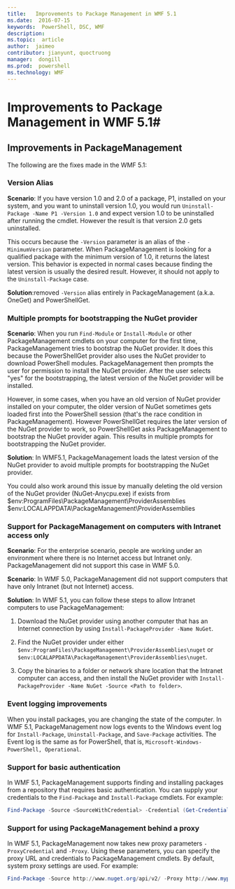 ```yaml
---
title:   Improvements to Package Management in WMF 5.1
ms.date:  2016-07-15
keywords:  PowerShell, DSC, WMF
description:  
ms.topic:  article
author:  jaimeo
contributor: jianyunt, quoctruong
manager:  dongill
ms.prod:  powershell
ms.technology: WMF
---
```


# Improvements to Package Management in WMF 5.1#

## Improvements in PackageManagement ##
The following are the fixes made in the WMF 5.1: 

### Version Alias

**Scenario**: If you have version 1.0 and 2.0 of a package, P1, installed on your system, and you want to uninstall version 1.0, you would run `Uninstall-Package -Name P1 -Version 1.0` and expect version 1.0 to be uninstalled after running the cmdlet. However the result is that version 2.0 gets uninstalled.  
	
This occurs because the `-Version` parameter is an alias of the `-MinimumVersion` parameter. When PackageManagement is looking for a qualified package with the minimum version of 1.0, it returns the latest version. This behavior is expected in normal cases because finding the latest version is usually the desired result. However, it should not apply to the `Uninstall-Package` case.
	
**Solution**:removed `-Version` alias entirely in PackageManagement (a.k.a. OneGet) and PowerShellGet. 

### Multiple prompts for bootstrapping the NuGet provider

**Scenario**: When you run `Find-Module` or `Install-Module` or other PackageManagement cmdlets on your computer for the first time, PackageManagement tries to bootstrap the NuGet provider. It does this because the PowerShellGet provider also uses the NuGet provider to download PowerShell modules. PackageManagement then prompts the user for permission to install the NuGet provider. After the user selects "yes" for the bootstrapping, the latest version of the NuGet provider will be installed. 
	
However, in some cases, when you have an old version of NuGet provider installed on your computer, the older version of NuGet sometimes gets loaded first into the PowerShell session (that's the race condition in PackageManagement). However PowerShellGet requires the later version of the NuGet provider to work, so PowerShellGet asks PackageManagement to bootstrap the NuGet provider again. This results in multiple prompts for bootstrapping the NuGet provider.

**Solution**: In WMF5.1, PackageManagement loads the latest version of the NuGet provider to avoid multiple prompts for bootstrapping the NuGet provider.

You could also work around this issue by manually deleting the old version of the NuGet provider (NuGet-Anycpu.exe) if exists from $env:ProgramFiles\PackageManagement\ProviderAssemblies 
$env:LOCALAPPDATA\PackageManagement\ProviderAssemblies


### Support for PackageManagement on computers with Intranet access only

**Scenario**: For the enterprise scenario, people are working under an environment where there is no Internet access but Intranet only. PackageManagement did not support this case in WMF 5.0.

**Scenario**: In WMF 5.0, PackageManagement did not support computers that have only Intranet (but not Internet) access.

**Solution**: In WMF 5.1, you can follow these steps to allow Intranet computers to use PackageManagement:

1. Download the NuGet provider using another computer that has an Internet connection by using `Install-PackageProvider -Name NuGet`.

2. Find the NuGet provider under either `$env:ProgramFiles\PackageManagement\ProviderAssemblies\nuget`  or  `$env:LOCALAPPDATA\PackageManagement\ProviderAssemblies\nuget`.

3. Copy the binaries to a folder or network share location that the Intranet computer can access, and then install the NuGet provider with `Install-PackageProvider -Name NuGet -Source <Path to folder>`.


### Event logging improvements

When you install packages, you are changing the state of the computer. In WMF 5.1, PackageManagement now logs events to the Windows event log for `Install-Package`, `Uninstall-Package`, and `Save-Package` activities. The Event log  is the same as for PowerShell, that is, `Microsoft-Windows-PowerShell, Operational`.

### Support for basic authentication

In WMF 5.1, PackageManagement supports finding and installing packages from a repository that requires basic authentication. You can supply your credentials to the `Find-Package` and `Install-Package` cmdlets. For example:

``` PowerShell
Find-Package -Source <SourceWithCredential> -Credential (Get-Credential)
```
### Support for using PackageManagement behind a proxy

In WMF 5.1, PackageManagement now takes new proxy parameters `-ProxyCredential` and `-Proxy`. Using these parameters, you can specify the proxy URL and credentials to PackageManagement cmdlets. By default, system proxy settings are used. For example:

``` PowerShell
Find-Package -Source http://www.nuget.org/api/v2/ -Proxy http://www.myproxyserver.com -ProxyCredential (Get-Credential)
```

